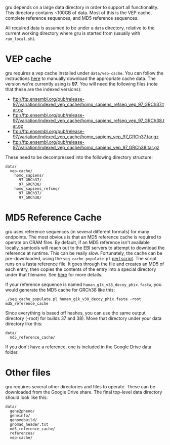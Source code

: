 gru depends on a large data directory in order to support all functionality.
This directory contains ~100GB of data. Most of this is the VEP cache,
complete reference sequences, and MD5 reference sequences.

All required data is assumed to be under a `data` directory, relative to the
current working directory where gru is started from (usually with
`run_local.sh`).


# VEP cache

gru requires a vep cache installed under `data/vep-cache`. You can follow the
instructions [here][0] to manually download the appropriate cache data. The
version we're currently using is **97**. You will need the following files
(note that these are the indexed versions):

* ftp://ftp.ensembl.org/pub/release-97/variation/indexed_vep_cache/homo_sapiens_refseq_vep_97_GRCh37.tar.gz
* ftp://ftp.ensembl.org/pub/release-97/variation/indexed_vep_cache/homo_sapiens_refseq_vep_97_GRCh38.tar.gz
* ftp://ftp.ensembl.org/pub/release-97/variation/indexed_vep_cache/homo_sapiens_vep_97_GRCh37.tar.gz
* ftp://ftp.ensembl.org/pub/release-97/variation/indexed_vep_cache/homo_sapiens_vep_97_GRCh38.tar.gz

These need to be decompressed into the following directory structure:

```
data/
  vep-cache/
    homo_sapiens/
      97_GRCh37/
      97_GRCh38/
    homo_sapiens_refseq/
      97_GRCh37/
      97_GRCh38/
```


# MD5 Reference Cache

gru uses reference sequences (in several different formats) for many endpoints.
The most obvious is that an MD5 reference cache is required to operate on CRAM
files. By default, if an MD5 reference isn't available locally, samtools will
reach out to the EBI servers to attempt to download the reference at runtime.
This can be really slow. Fortunately, the cache can be pre-downloaded, using
the `seq_cache_populate.pl` [perl script][1]. The script runs on a fasta
reference file. It goes through the file and creates an MD5 of each entry,
then copies the contents of the entry into a special directory under that
filename. See [here][2] for more details.

If your reference sequence is named `human_g1k_v38_decoy_phix.fasta`, you
would generate the MD5 cache for GRCh38 like this:

`./seq_cache_populate.pl human_g1k_v38_decoy_phix.fasta -root md5_reference_cache`

Since everything is based off hashes, you can use the same output directory
(-root) for builds 37 and 38). Move that directory under your data directory
like this:

```
data/
  md5_reference_cache/
```

If you don't have a reference, one is included in the Google Drive data
folder.

# Other files

gru requires several other directories and files to operate. These can be
downloaded from the Google Drive share. The final top-level data directory
should look like this:


```
data/
  gene2pheno/
  geneinfo/
  genomebuild/
  gnomad_header.txt
  md5_reference_cache/
  references/
  vep-cache/
```

[0]: https://uswest.ensembl.org/info/docs/tools/vep/script/vep_cache.html#cache

[1]: https://github.com/samtools/samtools/blob/develop/misc/seq_cache_populate.pl

[2]: ./handling_cram_references.md

